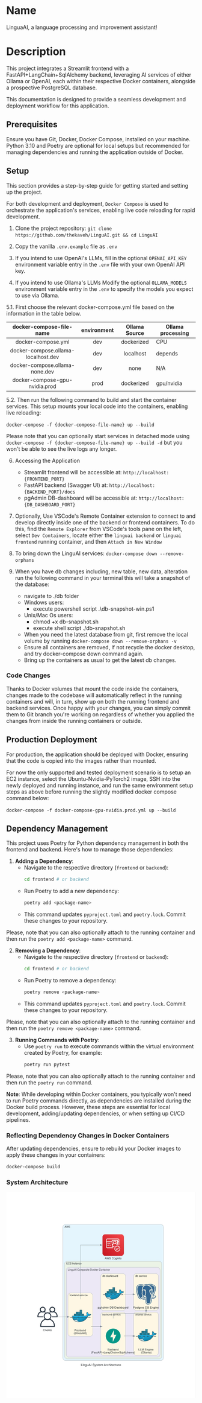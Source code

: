 # Name
LinguaAI, a language processing and improvement assistant!

# Description
This project integrates a Streamlit frontend with a FastAPI+LangChain+SqlAlchemy backend, leveraging AI services of either Ollama or OpenAI, each within their respective Docker containers, alongside a prospective PostgreSQL database.

This documentation is designed to provide a seamless development and deployment workflow for this application.

## Prerequisites

Ensure you have Git, Docker, Docker Compose, installed on your machine. Python 3.10 and Poetry are optional for local setups but recommended for managing dependencies and running the application outside of Docker.

## Setup

This section provides a step-by-step guide for getting started and setting up the project.

For both development and deployment, `Docker Compose` is used to orchestrate the application's services, enabling live code reloading for rapid development.

1. Clone the project repository: `git clone https://github.com/thekaveh/LinguAI.git && cd LinguAI`

2. Copy the vanilla `.env.example` file as `.env`

3. If you intend to use OpenAI's LLMs, fill in the optional `OPENAI_API_KEY` environment variable entry in the `.env` file with your own OpenAI API key.

4. If you intend to use Ollama's LLMs Modify the optional `OLLAMA_MODELS` environment variable entry in the `.env` to specify the models you expect to use via Ollama.

5.1. First choose the relevant docker-compose.yml file based on the information in the table below.

|     **docker-compose-file-name**    | **environment** | **Ollama Source** | **Ollama processing** |
|:-----------------------------------:|:---------------:|:-----------------:|-----------------------|
|          docker-compose.yml         |       dev       |     dockerized    |          CPU          |
| docker-compose.ollama-localhost.dev |       dev       |     localhost     |        depends        |
|    docker-compose.ollama-none.dev   |       dev       |        none       |          N/A          |
|    docker-compose-gpu-nvidia.prod   |       prod      | dockerized        |       gpu/nvidia      |

5.2. Then run the following command to build and start the container services. This setup mounts your local code into the containers, enabling live reloading:

   `docker-compose -f {docker-compose-file-name} up --build`

Please note that you can optionally start services in detached mode using `docker-compose -f {docker-compose-file-name} up --build -d` but you won't be able to see the live logs any longer.

6. Accessing the Application

   - Streamlit frontend will be accessible at: `http://localhost:{FRONTEND_PORT}`
   - FastAPI backend (Swagger UI) at: `http://localhost:{BACKEND_PORT}/docs`
   - pgAdmin DB-dashboard will be accessible at: `http://localhost:{DB_DASHBOARD_PORT}`

7. Optionally, Use VSCode's Remote Container extension to connect to and develop directly inside one of the backend or frontend containers. To do this, find the `Remote Explorer` from VSCode's tools pane on the left, select `Dev Containers`, locate either the `linguai backend` or `linguai frontend` running container, and then `Attach in New Window`

8. To bring down the LinguAI services: `docker-compose down --remove-orphans`

9. When you have db changes including, new table, new data, alteration run the following command in your terminal this will take a snapshot of the database:
    - navigate to ./db folder
    - Windows users:
      - execute powershell script .\db-snapshot-win.ps1
    - Unix/Mac Os users:
      - chmod +x db-snapshot.sh
      - execute shell script ./db-snapshot.sh
    - When you need the latest database from git, first remove the local volume by running  `docker-compose down --remove-orphans -v`
    - Ensure all containers are removed, if not recycle the docker desktop, and try docker-compose down command again.
    - Bring up the containers as usual to get the latest db changes.


### Code Changes

Thanks to Docker volumes that mount the code inside the containers, changes made to the codebase will automatically reflect in the running containers and will, in turn, show up on both the running frontend and backend services. Once happy with your changes, you can simply commit them to Git branch you're working on regardless of whether you applied the changes from inside the running containers or outside.

## Production Deployment

For production, the application should be deployed with Docker, ensuring that the code is copied into the images rather than mounted.

For now the only supported and tested deployment scenario is to setup an EC2 instance, select the Ubuntu-Nvidia-PyTorch2 image, SSH into the newly deployed and running instance, and run the same environment setup steps as above before running the slightly modified docker compose command below:

`docker-compose -f docker-compose-gpu-nvidia.prod.yml up --build`

## Dependency Management

This project uses Poetry for Python dependency management in both the frontend and backend. Here's how to manage those dependencies:

1. **Adding a Dependency**:
   - Navigate to the respective directory (`frontend` or `backend`):
     ```bash
     cd frontend # or backend
     ```
   - Run Poetry to add a new dependency:
     ```bash
     poetry add <package-name>
     ```
   - This command updates `pyproject.toml` and `poetry.lock`. Commit these changes to your repository.

Please, note that you can also optionally attach to the running container and then run the `poetry add <package-name>` command.

2. **Removing a Dependency**:
   - Navigate to the respective directory (`frontend` or `backend`):
     ```bash
     cd frontend # or backend
     ```
   - Run Poetry to remove a dependency:
     ```bash
     poetry remove <package-name>
     ```
   - This command updates `pyproject.toml` and `poetry.lock`. Commit these changes to your repository.

Please, note that you can also optionally attach to the running container and then run the `poetry remove <package-name>` command.

3. **Running Commands with Poetry**:
   - Use `poetry run` to execute commands within the virtual environment created by Poetry, for example:
     ```bash
     poetry run pytest
     ```

Please, note that you can also optionally attach to the running container and then run the `poetry run` command.

**Note**: While developing within Docker containers, you typically won't need to run Poetry commands directly, as dependencies are installed during the Docker build process. However, these steps are essential for local development, adding/updating dependencies, or when setting up CI/CD pipelines.

### Reflecting Dependency Changes in Docker Containers

After updating dependencies, ensure to rebuild your Docker images to apply these changes in your containers:

```bash
docker-compose build
```

### System Architecture
![LinguAI System Architecture](/images/linguai_system_architecture.jpg)